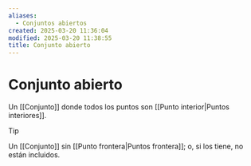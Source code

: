 ```yaml
---
aliases:
  - Conjuntos abiertos
created: 2025-03-20 11:36:04
modified: 2025-03-20 11:38:55
title: Conjunto abierto
---
```


# Conjunto abierto

Un [[Conjunto]] donde todos los puntos son [[Punto interior|Puntos interiores]].

> [!tip]
> Un [[Conjunto]] sin [[Punto frontera|Puntos frontera]]; o, si los tiene, no están incluidos.

